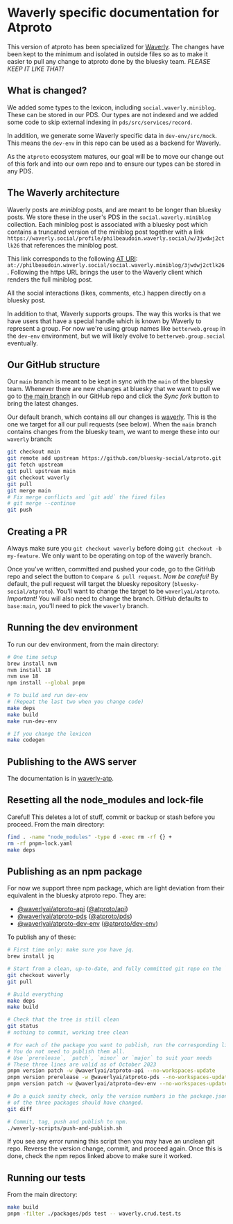 # Waverly specific documentation for Atproto

This version of atproto has been specialized for [Waverly](https://waverly.social). The changes have been kept to the minimum and isolated in outside files so as to make it easier to pull any change to atproto done by the bluesky team. *PLEASE KEEP IT LIKE THAT!*

## What is changed?

We added some types to the lexicon, including `social.waverly.miniblog`. These can be stored in our PDS. Our types are not indexed and we added some code to skip external indexing in `pds/src/services/record`.

In addition, we generate some Waverly specific data in `dev-env/src/mock`. This means the `dev-env` in this repo can be used as a backend for Waverly.

As the `atproto` ecosystem matures, our goal will be to move our change out of this fork and into our own repo and to ensure our types can be stored in any PDS.

## The Waverly architecture

Waverly posts are *miniblog* posts, and are meant to be longer than bluesky posts. We store these in the user's PDS in the `social.waverly.miniblog` collection. Each miniblog post is associated with a bluesky post which contains a truncated version of the miniblog post together with a link `https://waverly.social/profile/philbeaudoin.waverly.social/w/3jwdwj2ctlk26` that references the miniblog post.

This link corresponds to the following [AT URI](https://atproto.com/specs/at-uri-scheme): `at://philbeaudoin.waverly.social/social.waverly.miniblog/3jwdwj2ctlk26`. Following the https URL brings the user to the Waverly client which renders the full miniblog post.

All the social interactions (likes, comments, etc.) happen directly on a bluesky post.

In addition to that, Waverly supports groups. The way this works is that we have users that have a special handle which is known by Waverly to represent a group. For now we're using group names like `betterweb.group` in the `dev-env` environment, but we will likely evolve to `betterweb.group.social` eventually.

## Our GitHub structure

Our `main` branch is meant to be kept in sync with the `main` of the bluesky team. Whenever there are new changes at bluesky that we want to pull we go to [the main branch](https://github.com/waverlyai/atproto/tree/main) in our GitHub repo and click the *Sync fork* button to bring the latest changes.

Our default branch, which contains all our changes is [waverly](https://github.com/waverlyai/atproto/tree/waverly). This is the one we target for all our pull requests (see below). When the `main` branch contains changes from the bluesky team, we want to merge these into our `waverly` branch:

```sh
git checkout main
git remote add upstream https://github.com/bluesky-social/atproto.git
git fetch upstream
git pull upstream main
git checkout waverly
git pull
git merge main
# Fix merge conflicts and `git add` the fixed files
# git merge --continue
git push
```

## Creating a PR

Always make sure you `git checkout waverly` before doing `git checkout -b my-feature`. We only want to be operating on top of the waverly branch.

Once you've written, committed and pushed your code, go to the GitHub repo and select the button to `Compare & pull request`. *Now be careful!* By default, the pull request will target the bluesky repository (`bluesky-social/atproto`). You'll want to change the target to be `waverlyai/atproto`. *Important!* You will also need to change the branch. GitHub defaults to `base:main`, you'll need to pick the `waverly` branch.

## Running the dev environment

To run our dev environment, from the main directory:

```sh
# One time setup
brew install nvm
nvm install 18
nvm use 18
npm install --global pnpm

# To build and run dev-env
# (Repeat the last two when you change code)
make deps
make build
make run-dev-env

# If you change the lexicon
make codegen

```

## Publishing to the AWS server

The documentation is in [waverly-atp](./waverly-atp/README.md).

## Resetting all the node_modules and lock-file

Careful! This deletes a lot of stuff, commit or backup or stash before you proceed. From the main directory:

```sh
find . -name "node_modules" -type d -exec rm -rf {} +
rm -rf pnpm-lock.yaml
make deps
```

## Publishing as an npm package

For now we support three npm package, which are light deviation from their equivalent in the bluesky atproto repo. They are:

- [@waverlyai/atproto-api](https://www.npmjs.com/package/@waverlyai/atproto-api) ([@atproto/api](https://www.npmjs.com/package/@atproto/api))
- [@waverlyai/atproto-pds](https://www.npmjs.com/package/@waverlyai/atproto-pds) ([@atproto/pds](https://www.npmjs.com/package/@atproto/pds))
- [@waverlyai/atproto-dev-env](https://www.npmjs.com/package/@waverlyai/atproto-dev-env) ([@atproto/dev-env](https://www.npmjs.com/package/@atproto/dev-env))

To publish any of these:

```sh
# First time only: make sure you have jq.
brew install jq

# Start from a clean, up-to-date, and fully committed git repo on the `waverly` branch.
git checkout waverly
git pull

# Build everything
make deps
make build

# Check that the tree is still clean
git status
# nothing to commit, working tree clean

# For each of the package you want to publish, run the corresponding line.
# You do not need to publish them all.
# Use `prerelease`, `patch`, `minor` or `major` to suit your needs 
# These three lines are valid as of October 2023
pnpm version patch -w @waverlyai/atproto-api --no-workspaces-update
pnpm version prerelease -w @waverlyai/atproto-pds --no-workspaces-update
pnpm version patch -w @waverlyai/atproto-dev-env --no-workspaces-update

# Do a quick sanity check, only the version numbers in the package.json
# of the three packages should have changed.
git diff

# Commit, tag, push and publish to npm.
./waverly-scripts/push-and-publish.sh
```

If you see any error running this script then you may have an unclean git repo. Reverse the version change, commit, and proceed again. Once this is done, check the npm repos linked above to make sure it worked.

## Running our tests

From the main directory:

```sh
make build
pnpm -filter ./packages/pds test -- waverly.crud.test.ts
```
